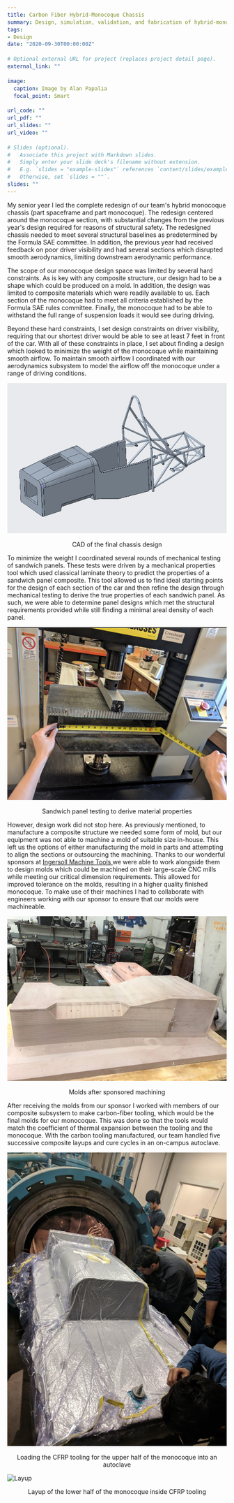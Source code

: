 ```yaml
---
title: Carbon Fiber Hybrid-Monocoque Chassis
summary: Design, simulation, validation, and fabrication of hybrid-monocoque chassis
tags:
- Design
date: "2020-09-30T00:00:00Z"

# Optional external URL for project (replaces project detail page).
external_link: ""

image:
  caption: Image by Alan Papalia
  focal_point: Smart

url_code: ""
url_pdf: ""
url_slides: ""
url_video: ""

# Slides (optional).
#   Associate this project with Markdown slides.
#   Simply enter your slide deck's filename without extension.
#   E.g. `slides = "example-slides"` references `content/slides/example-slides.md`.
#   Otherwise, set `slides = ""`.
slides: ""
---
```


My senior year I led the complete redesign of our team's hybrid monocoque chassis (part spaceframe and part monocoque). The redesign centered around the monocoque section, with substantial changes from the previous year's design required for reasons of structural safety. The redesigned chassis needed to meet several structural baselines as predetermined by the Formula SAE committee. In addition, the previous year had received feedback on poor driver visibility and had several sections which disrupted smooth aerodynamics, limiting downstream aerodynamic performance.

The scope of our monocoque design space was limited by several hard constraints.
As is key with any composite structure, our design had to be a shape which could
be produced on a mold. In addition, the design was limited to composite
materials which were readily available to us. Each section of the
monocoque had to meet all criteria established by the Formula SAE rules
committee. Finally, the monocoque had to be able to withstand the full range of suspension loads it would see during driving.

Beyond these hard constraints, I set design constraints on driver visibility,
requiring that our shortest driver would be able to see at least 7 feet in front
of the car. With all of these constraints in place, I set about finding a design
which looked to minimize the weight of the monocoque while maintaining smooth
airflow. To maintain smooth airflow I coordinated with our aerodynamics
subsystem to model the airflow off the monocoque under a range of driving
conditions.


![CAD](chassis_cad.png)
<div align="center">CAD of the final chassis design</div>

To minimize the weight I coordinated several rounds of mechanical testing of
sandwich panels. These tests were driven by a mechanical properties tool which
used classical laminate theory to predict the properties of a sandwich panel
composite. This tool allowed us to find ideal starting points for the design of
each section of the car and then refine the design through mechanical testing to
derive the true properties of each sandwich panel. As such, we were able to
determine panel designs which met the structural requirements provided while
still finding a minimal areal density of each panel.

![Panel Testing](panel_testing.png)
<div align="center">Sandwich panel testing to derive material properties</div>


However, design work did not stop here. As previously mentioned, to manufacture
a composite structure we needed some form of mold, but our equipment was not
able to machine a mold of suitable size in-house. This left us the options of
either manufacturing the mold in parts and attempting to align the sections or
outsourcing the machining. Thanks to our wonderful sponsors at <a href =
"https://en.machinetools.camozzi.com/who/ingersoll-machine-tools.kl"> Ingersoll
Machine Tools </a> we were able to work alongside them to design molds which
could be machined on their large-scale CNC mills while meeting our critical
dimension requirements. This allowed for improved tolerance on the molds,
resulting in a higher quality finished monocoque. To make use of their machines
I had to collaborate with engineers working with our sponsor to ensure that our
molds were machineable.

![Molds](mold_1.jpg)
<div align="center">Molds after sponsored machining</div>

After receiving the molds from our sponsor I worked with members of our
composite subsystem to make carbon-fiber tooling, which would be the final molds
for our monocoque. This was done so that the tools would match the coefficient
of thermal expansion between the tooling and the monocoque. With the carbon
tooling manufactured, our team handled five successive composite layups and cure
cycles in an on-campus autoclave.

![Tooling](tooling_cure.jpg)
<div align="center">Loading the CFRP tooling for the upper half of the monocoque into an autoclave</div>


![Layup](lower_layup.jg)
<div align="center">Layup of the lower half of the monocoque inside CFRP tooling</div>